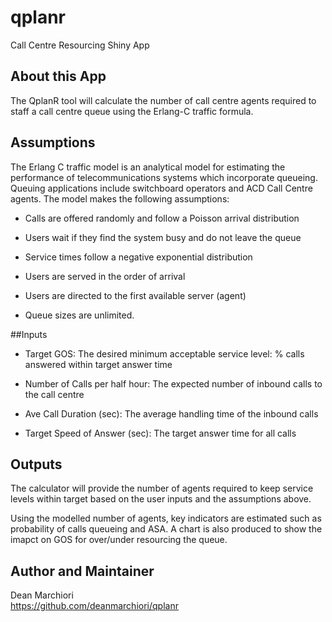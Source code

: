 # qplanr
Call Centre Resourcing Shiny App

## About this App  

The QplanR tool will calculate the number of call centre agents required to staff a call centre queue using the Erlang-C traffic formula.   

## Assumptions  

The Erlang C traffic model is an analytical model for estimating the performance of telecommunications systems which incorporate queueing. Queuing applications include switchboard operators and ACD Call Centre agents. The model makes the following assumptions:

- Calls are offered randomly and follow a Poisson arrival distribution  

- Users wait if they find the system busy and do not leave the queue  

- Service times follow a negative exponential distribution  

- Users are served in the order of arrival  

- Users are directed to the first available server (agent)  

- Queue sizes are unlimited.  

##Inputs  

- Target GOS: The desired minimum acceptable service level: % calls answered within target answer time  

- Number of Calls per half hour: The expected number of inbound calls to the call centre  

- Ave Call Duration (sec): The average handling time of the inbound calls  

- Target Speed of Answer (sec): The target answer time for all calls  

## Outputs  

The calculator will provide the number of agents required to keep service levels within target based on the user inputs and the assumptions above.  

Using the modelled number of agents, key indicators are estimated such as probability of calls queueing and ASA. A chart is also produced to show the imapct on GOS for over/under resourcing the queue.  


## Author and Maintainer  

Dean Marchiori  
https://github.com/deanmarchiori/qplanr
